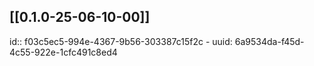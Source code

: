 ## [[0.1.0-25-06-10-00]]
id:: f03c5ec5-994e-4367-9b56-303387c15f2c
	- uuid: 6a9534da-f45d-4c55-922e-1cfc491c8ed4
